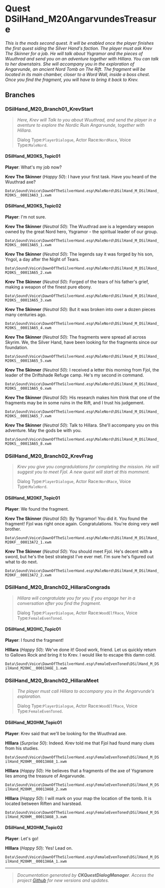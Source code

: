 # Quest DSilHand_M20AngarvundesTreasure

_This is the mods second quest. It will be enabled once the player finishes the first quest siding the Silver Hand's faction. The player must ask Krev The Skinner for a job. He will talk about Ysgramor and the pieces of Wuuthrad and send you on an adventure together with Hillara. You can talk to her downstairs. She will accompany you in the exploration of Angarvunde, an ancient Nord Tomb on The Rift. The fragment will be located in its main chamber, closer to a Word Wall, inside a boss chest. Once you find the fragment, you will have to bring it back to Krev._

## Branches
### DSilHand_M20_Branch01_KrevStart
> _Here, Krev will Talk to you about Wuuthrad, and send the player in a aventure to explore the Nordic Ruin Angarvunde, together with Hillara._
> 
> Dialog Type:``PlayerDialogue``, Actor Race:``NordRace``, Voice Type:``MaleNord``.

#### DSilHand_M20KS_Topic01

**Player**: What's my job now?

**Krev The Skinner** (*Happy 50*): I have your first task. Have you heard of the Wuuthrad axe?    

``Data\Sound\Voice\DawnOfTheSilverHand.esp\MaleNord\DSilHand_M_DSilHand_M20KS__00013A63_1.xwm``    


#### DSilHand_M20KS_Topic02

**Player**: I'm not sure.

**Krev The Skinner** (*Neutral 50*): The Wuuthrad axe is a legendary weapon owned by the great Nord hero, Ysgramor - the spiritual leader of our group.    

``Data\Sound\Voice\DawnOfTheSilverHand.esp\MaleNord\DSilHand_M_DSilHand_M20KS__00013A65_1.xwm``    

**Krev The Skinner** (*Neutral 50*): The legends say it was forged by his son, Yngol, a day after the Night of Tears.    

``Data\Sound\Voice\DawnOfTheSilverHand.esp\MaleNord\DSilHand_M_DSilHand_M20KS__00013A65_2.xwm``    

**Krev The Skinner** (*Neutral 50*): Forged of the tears of his father's grief, making a weapon of the finest pure ebony.    

``Data\Sound\Voice\DawnOfTheSilverHand.esp\MaleNord\DSilHand_M_DSilHand_M20KS__00013A65_3.xwm``    

**Krev The Skinner** (*Neutral 50*): But it was broken into over a dozen pieces many centuries ago.    

``Data\Sound\Voice\DawnOfTheSilverHand.esp\MaleNord\DSilHand_M_DSilHand_M20KS__00013A65_4.xwm``    

**Krev The Skinner** (*Neutral 50*): The fragments were spread all across Skyrim. We, the Silver Hand, have been looking for the fragments since our foundation.    

``Data\Sound\Voice\DawnOfTheSilverHand.esp\MaleNord\DSilHand_M_DSilHand_M20KS__00013A65_5.xwm``    

**Krev The Skinner** (*Neutral 50*): I received a letter this morning from Fjol, the leader of the Driftshade Refuge camp. He's my second in command.     

``Data\Sound\Voice\DawnOfTheSilverHand.esp\MaleNord\DSilHand_M_DSilHand_M20KS__00013A65_6.xwm``    

**Krev The Skinner** (*Neutral 50*): His research makes him think that one of the fragments may be in some ruins in the Rift, and I trust his judgement.    

``Data\Sound\Voice\DawnOfTheSilverHand.esp\MaleNord\DSilHand_M_DSilHand_M20KS__00013A65_7.xwm``    

**Krev The Skinner** (*Neutral 50*): Talk to Hillara. She'll accompany you on this adventure. May the gods be with you.   

``Data\Sound\Voice\DawnOfTheSilverHand.esp\MaleNord\DSilHand_M_DSilHand_M20KS__00013A65_8.xwm``    


### DSilHand_M20_Branch02_KrevFrag
> _Krev you give you congradulations for completing the mission. He will suggest you to meet Fjol. A new quest will start at this momment._
> 
> Dialog Type:``PlayerDialogue``, Actor Race:``NordRace``, Voice Type:``MaleNord``.

#### DSilHand_M20KF_Topic01

**Player**: We found the fragment.

**Krev The Skinner** (*Neutral 50*): By Ysgramor! You did it. You found the fragment! Fjol was right once again. Congratulations. You're doing very well brother.     

``Data\Sound\Voice\DawnOfTheSilverHand.esp\MaleNord\DSilHand_M_DSilHand_M20KF__00013A72_1.xwm``    

**Krev The Skinner** (*Neutral 50*): You should meet Fjol. He's decent with a sword, but he's the best strategist I've ever met. I'm sure he's figured out what to do next. 

``Data\Sound\Voice\DawnOfTheSilverHand.esp\MaleNord\DSilHand_M_DSilHand_M20KF__00013A72_2.xwm``    


### DSilHand_M20_Branch02_HillaraCongrads
> _Hillara will congratulate you for you if you engage her in a conversation after you find the fragment._
> 
> Dialog Type:``PlayerDialogue``, Actor Race:``WoodElfRace``, Voice Type:``FemaleEvenToned``.

#### DSilHand_M20HC_Topic01

**Player**: I found the fragment!

**HIllara** (*Happy 50*): We've done it! Good work, friend. Let us quickly return to Gallows Rock and bring it to Krev. I would like to escape this damn cold.    

``Data\Sound\Voice\DawnOfTheSilverHand.esp\FemaleEvenToned\DSilHand_M_DSilHand_M20HC__00013A6E_1.xwm``    


### DSilHand_M20_Branch02_HillaraMeet
> _The player must call Hillara to accompany you in the Angarvunde's exploration._
> 
> Dialog Type:``PlayerDialogue``, Actor Race:``WoodElfRace``, Voice Type:``FemaleEvenToned``.

#### DSilHand_M20HM_Topic01

**Player**: Krev said that we'll be looking for the Wuuthrad axe.

**HIllara** (*Surprise 50*): Indeed. Krev told me that Fjol had found many clues from his studies.     

``Data\Sound\Voice\DawnOfTheSilverHand.esp\FemaleEvenToned\DSilHand_M_DSilHand_M20HM__00013A68_1.xwm``    

**HIllara** (*Happy 50*): He believes that a fragments of the axe of Ysgramore lies among the treasure of Angarvunde.    

``Data\Sound\Voice\DawnOfTheSilverHand.esp\FemaleEvenToned\DSilHand_M_DSilHand_M20HM__00013A68_2.xwm``    

**HIllara** (*Happy 50*): I will mark on your map the location of the tomb. It is located between Riften and Ivarstead.    

``Data\Sound\Voice\DawnOfTheSilverHand.esp\FemaleEvenToned\DSilHand_M_DSilHand_M20HM__00013A68_3.xwm``    


#### DSilHand_M20HM_Topic02

**Player**: Let's go!

**HIllara** (*Happy 50*): Yes! Lead on.     

``Data\Sound\Voice\DawnOfTheSilverHand.esp\FemaleEvenToned\DSilHand_M_DSilHand_M20HM__00013A6A_1.xwm``    





*****

> _Documentation generated by **CKQuestDialogManager**. Access the project <a href="https://github.com/AndersonPaschoalon/CreationKit-DialogDocGen.git" target="_blank">Github</a> for new versions and updates._

